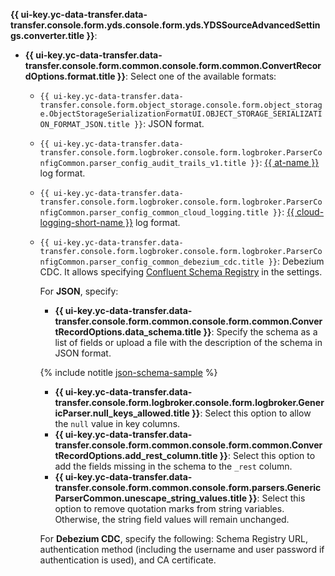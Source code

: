 **{{ ui-key.yc-data-transfer.data-transfer.console.form.yds.console.form.yds.YDSSourceAdvancedSettings.converter.title }}**:

   * **{{ ui-key.yc-data-transfer.data-transfer.console.form.common.console.form.common.ConvertRecordOptions.format.title }}**: Select one of the available formats:
       * `{{ ui-key.yc-data-transfer.data-transfer.console.form.object_storage.console.form.object_storage.ObjectStorageSerializationFormatUI.OBJECT_STORAGE_SERIALIZATION_FORMAT_JSON.title }}`: JSON format.
       * `{{ ui-key.yc-data-transfer.data-transfer.console.form.logbroker.console.form.logbroker.ParserConfigCommon.parser_config_audit_trails_v1.title }}`: [{{ at-name }}](../../../../../audit-trails/) log format.
       * `{{ ui-key.yc-data-transfer.data-transfer.console.form.logbroker.console.form.logbroker.ParserConfigCommon.parser_config_common_cloud_logging.title }}`: [{{ cloud-logging-short-name }}](../../../../../logging/) log format.
       * `{{ ui-key.yc-data-transfer.data-transfer.console.form.logbroker.console.form.logbroker.ParserConfigCommon.parser_config_common_debezium_cdc.title }}`: Debezium CDC. It allows specifying [Confluent Schema Registry](https://docs.confluent.io/platform/current/schema-registry/index.html) in the settings. 
        
          For **JSON**, specify: 

           * **{{ ui-key.yc-data-transfer.data-transfer.console.form.common.console.form.common.ConvertRecordOptions.data_schema.title }}**: Specify the schema as a list of fields or upload a file with the description of the schema in JSON format.
            
           {% include notitle [json-schema-sample](../../common/ui/json-schema-sample.md) %}
    
           * **{{ ui-key.yc-data-transfer.data-transfer.console.form.logbroker.console.form.logbroker.GenericParser.null_keys_allowed.title }}**: Select this option to allow the `null` value in key columns.
           * **{{ ui-key.yc-data-transfer.data-transfer.console.form.common.console.form.common.ConvertRecordOptions.add_rest_column.title }}**: Select this option to add the fields missing in the schema to the `_rest` column.
           * **{{ ui-key.yc-data-transfer.data-transfer.console.form.common.console.form.parsers.GenericParserCommon.unescape_string_values.title }}**: Select this option to remove quotation marks from string variables. Otherwise, the string field values will remain unchanged.
           
         For **Debezium CDC**, specify the following: Schema Registry URL, authentication method (including the username and user password if authentication is used), and CA certificate. 